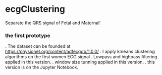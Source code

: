 # ecgClustering
Separate the QRS signal of Fetal and Maternal!


### the first prototype
. The dataset can be founded at https://physionet.org/content/adfecgdb/1.0.0/
. I apply kmeans clustering algorithms on the first women ECG signal
. Lowpass and highpass filtering applied in this version.
. window size tunning applied in this version.
. this version is on the Jupyter Notebook.